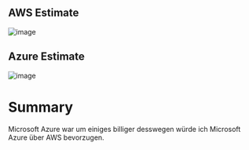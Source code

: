 ## AWS Estimate

![image](https://github.com/user-attachments/assets/2104611b-f6f6-4354-a40d-94ab9b823e6f)

## Azure Estimate

![image](https://github.com/user-attachments/assets/555f58ef-af71-417d-b47f-969e10ca9176)

# Summary
Microsoft Azure war um einiges billiger desswegen würde ich Microsoft Azure über AWS bevorzugen.
